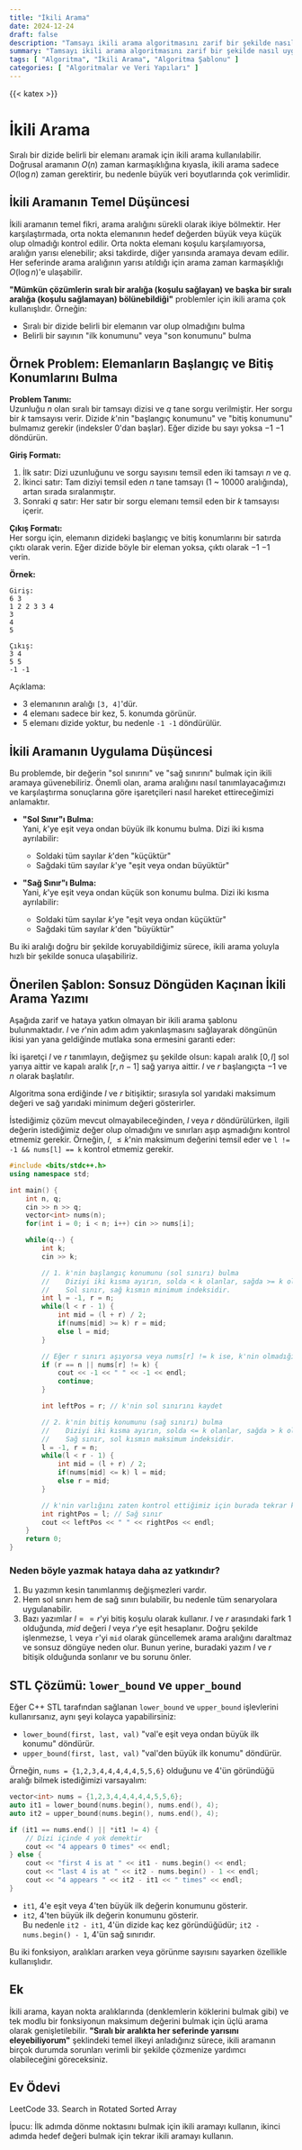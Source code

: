 ```yaml
---
title: "İkili Arama"
date: 2024-12-24
draft: false
description: "Tamsayı ikili arama algoritmasını zarif bir şekilde nasıl uygularız?"
summary: "Tamsayı ikili arama algoritmasını zarif bir şekilde nasıl uygularız?"
tags: [ "Algoritma", "İkili Arama", "Algoritma Şablonu" ]
categories: [ "Algoritmalar ve Veri Yapıları" ]
---
```

{{< katex >}}

# İkili Arama

Sıralı bir dizide belirli bir elemanı aramak için ikili arama kullanılabilir. Doğrusal aramanın $O(n)$ zaman karmaşıklığına kıyasla, ikili arama sadece $O(\log n)$ zaman gerektirir, bu nedenle büyük veri boyutlarında çok verimlidir.

## İkili Aramanın Temel Düşüncesi

İkili aramanın temel fikri, arama aralığını sürekli olarak ikiye bölmektir. Her karşılaştırmada, orta nokta elemanının hedef değerden büyük veya küçük olup olmadığı kontrol edilir. Orta nokta elemanı koşulu karşılamıyorsa, aralığın yarısı elenebilir; aksi takdirde, diğer yarısında aramaya devam edilir. Her seferinde arama aralığının yarısı atıldığı için arama zaman karmaşıklığı $O(\log n)$'e ulaşabilir.

**"Mümkün çözümlerin sıralı bir aralığa (koşulu sağlayan) ve başka bir sıralı aralığa (koşulu sağlamayan) bölünebildiği"** problemler için ikili arama çok kullanışlıdır. Örneğin:

- Sıralı bir dizide belirli bir elemanın var olup olmadığını bulma
- Belirli bir sayının "ilk konumunu" veya "son konumunu" bulma

## Örnek Problem: Elemanların Başlangıç ve Bitiş Konumlarını Bulma

**Problem Tanımı:**  
Uzunluğu $n$ olan sıralı bir tamsayı dizisi ve $q$ tane sorgu verilmiştir. Her sorgu bir $k$ tamsayısı verir. Dizide $k$'nin "başlangıç konumunu" ve "bitiş konumunu" bulmamız gerekir (indeksler 0'dan başlar). Eğer dizide bu sayı yoksa $-1$ $-1$ döndürün.

**Giriş Formatı:**

1. İlk satır: Dizi uzunluğunu ve sorgu sayısını temsil eden iki tamsayı $n$ ve $q$.
2. İkinci satır: Tam diziyi temsil eden $n$ tane tamsayı (1 ~ 10000 aralığında), artan sırada sıralanmıştır.
3. Sonraki $q$ satır: Her satır bir sorgu elemanı temsil eden bir $k$ tamsayısı içerir.

**Çıkış Formatı:**  
Her sorgu için, elemanın dizideki başlangıç ve bitiş konumlarını bir satırda çıktı olarak verin. Eğer dizide böyle bir eleman yoksa, çıktı olarak $-1$ $-1$ verin.

**Örnek:**

```
Giriş:
6 3
1 2 2 3 3 4
3
4
5

Çıkış:
3 4
5 5
-1 -1
```

Açıklama:

- 3 elemanının aralığı `[3, 4]`'dür.
- 4 elemanı sadece bir kez, 5. konumda görünür.
- 5 elemanı dizide yoktur, bu nedenle `-1 -1` döndürülür.

## İkili Aramanın Uygulama Düşüncesi

Bu problemde, bir değerin "sol sınırını" ve "sağ sınırını" bulmak için ikili aramaya güvenebiliriz. Önemli olan, arama aralığını nasıl tanımlayacağımızı ve karşılaştırma sonuçlarına göre işaretçileri nasıl hareket ettireceğimizi anlamaktır.

- **"Sol Sınır"ı Bulma:**  
  Yani, $k$'ye eşit veya ondan büyük ilk konumu bulma. Dizi iki kısma ayrılabilir:
    - Soldaki tüm sayılar $k$'den "küçüktür"
    - Sağdaki tüm sayılar $k$'ye "eşit veya ondan büyüktür"

- **"Sağ Sınır"ı Bulma:**  
  Yani, $k$'ye eşit veya ondan küçük son konumu bulma. Dizi iki kısma ayrılabilir:
    - Soldaki tüm sayılar $k$'ye "eşit veya ondan küçüktür"
    - Sağdaki tüm sayılar $k$'den "büyüktür"

Bu iki aralığı doğru bir şekilde koruyabildiğimiz sürece, ikili arama yoluyla hızlı bir şekilde sonuca ulaşabiliriz.

## Önerilen Şablon: Sonsuz Döngüden Kaçınan İkili Arama Yazımı

Aşağıda zarif ve hataya yatkın olmayan bir ikili arama şablonu bulunmaktadır. $l$ ve $r$'nin adım adım yakınlaşmasını sağlayarak döngünün ikisi yan yana geldiğinde mutlaka sona ermesini garanti eder:

İki işaretçi $l$ ve $r$ tanımlayın, değişmez şu şekilde olsun: kapalı aralık $[0, l]$ sol yarıya aittir ve kapalı aralık $[r, n - 1]$ sağ yarıya aittir. $l$ ve $r$ başlangıçta $-1$ ve $n$ olarak başlatılır.

Algoritma sona erdiğinde $l$ ve $r$ bitişiktir; sırasıyla sol yarıdaki maksimum değeri ve sağ yarıdaki minimum değeri gösterirler.

İstediğimiz çözüm mevcut olmayabileceğinden, $l$ veya $r$ döndürülürken, ilgili değerin istediğimiz değer olup olmadığını ve sınırları aşıp aşmadığını kontrol etmemiz gerekir.
Örneğin, $l$, $\leq k$'nin maksimum değerini temsil eder ve `l != -1 && nums[l] == k` kontrol etmemiz gerekir.

```cpp
#include <bits/stdc++.h>
using namespace std;

int main() {
    int n, q;
    cin >> n >> q;
    vector<int> nums(n);
    for(int i = 0; i < n; i++) cin >> nums[i];

    while(q--) {
        int k;
        cin >> k;

        // 1. k'nin başlangıç konumunu (sol sınırı) bulma
        //    Diziyi iki kısma ayırın, solda < k olanlar, sağda >= k olanlar.
        //    Sol sınır, sağ kısmın minimum indeksidir.
        int l = -1, r = n;
        while(l < r - 1) {
            int mid = (l + r) / 2;
            if(nums[mid] >= k) r = mid; 
            else l = mid;
        }

        // Eğer r sınırı aşıyorsa veya nums[r] != k ise, k'nin olmadığını gösterir.
        if (r == n || nums[r] != k) {
            cout << -1 << " " << -1 << endl;
            continue;
        }

        int leftPos = r; // k'nin sol sınırını kaydet

        // 2. k'nin bitiş konumunu (sağ sınırı) bulma
        //    Diziyi iki kısma ayırın, solda <= k olanlar, sağda > k olanlar.
        //    Sağ sınır, sol kısmın maksimum indeksidir.
        l = -1, r = n;
        while(l < r - 1) {
            int mid = (l + r) / 2;
            if(nums[mid] <= k) l = mid;
            else r = mid;
        }

        // k'nin varlığını zaten kontrol ettiğimiz için burada tekrar kontrol etmeye gerek yok.
        int rightPos = l; // Sağ sınır
        cout << leftPos << " " << rightPos << endl;
    }
    return 0;
}
```

### Neden böyle yazmak hataya daha az yatkındır?

1. Bu yazımın kesin tanımlanmış değişmezleri vardır.
2. Hem sol sınırı hem de sağ sınırı bulabilir, bu nedenle tüm senaryolara uygulanabilir.
3. Bazı yazımlar $l == r$'yi bitiş koşulu olarak kullanır. $l$ ve $r$ arasındaki fark 1 olduğunda, $mid$ değeri $l$ veya $r$'ye eşit hesaplanır. Doğru şekilde işlenmezse, `l` veya `r`'yi `mid` olarak güncellemek arama aralığını daraltmaz ve sonsuz döngüye neden olur. Bunun yerine, buradaki yazım $l$ ve $r$ bitişik olduğunda sonlanır ve bu sorunu önler.

## STL Çözümü: `lower_bound` ve `upper_bound`

Eğer C++ STL tarafından sağlanan `lower_bound` ve `upper_bound` işlevlerini kullanırsanız, aynı şeyi kolayca yapabilirsiniz:

- `lower_bound(first, last, val)` "val'e eşit veya ondan büyük ilk konumu" döndürür.
- `upper_bound(first, last, val)` "val'den büyük ilk konumu" döndürür.

Örneğin, `nums = {1,2,3,4,4,4,4,4,5,5,6}` olduğunu ve 4'ün göründüğü aralığı bilmek istediğimizi varsayalım:

```cpp
vector<int> nums = {1,2,3,4,4,4,4,4,5,5,6};
auto it1 = lower_bound(nums.begin(), nums.end(), 4);
auto it2 = upper_bound(nums.begin(), nums.end(), 4);

if (it1 == nums.end() || *it1 != 4) {
    // Dizi içinde 4 yok demektir
    cout << "4 appears 0 times" << endl;
} else {
    cout << "first 4 is at " << it1 - nums.begin() << endl;
    cout << "last 4 is at " << it2 - nums.begin() - 1 << endl;
    cout << "4 appears " << it2 - it1 << " times" << endl;
}
```

- `it1`, 4'e eşit veya 4'ten büyük ilk değerin konumunu gösterir.
- `it2`, 4'ten büyük ilk değerin konumunu gösterir.  
  Bu nedenle `it2 - it1`, 4'ün dizide kaç kez göründüğüdür; `it2 - nums.begin() - 1`, 4'ün sağ sınırıdır.

Bu iki fonksiyon, aralıkları ararken veya görünme sayısını sayarken özellikle kullanışlıdır.

## Ek

İkili arama, kayan nokta aralıklarında (denklemlerin köklerini bulmak gibi) ve tek modlu bir fonksiyonun maksimum değerini bulmak için üçlü arama olarak genişletilebilir. **"Sıralı bir aralıkta her seferinde yarısını eleyebiliyorum"** şeklindeki temel ilkeyi anladığınız sürece, ikili aramanın birçok durumda sorunları verimli bir şekilde çözmenize yardımcı olabileceğini göreceksiniz.

## Ev Ödevi

LeetCode 33. Search in Rotated Sorted Array

İpucu: İlk adımda dönme noktasını bulmak için ikili aramayı kullanın, ikinci adımda hedef değeri bulmak için tekrar ikili aramayı kullanın.
